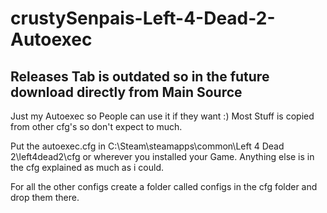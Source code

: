 # crustySenpais-Left-4-Dead-2-Autoexec

## Releases Tab is outdated so in the future download directly from Main Source

Just my Autoexec so People can use it if they want :)
Most Stuff is copied from other cfg's so don't expect to much.

Put the autoexec.cfg in C:\Steam\steamapps\common\Left 4 Dead 2\left4dead2\cfg or wherever you installed your Game.
Anything else is in the cfg explained as much as i could.

For all the other configs create a folder called configs in the cfg folder and drop them there.
